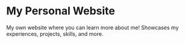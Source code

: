 # My Personal Website 

My own website where you can learn more about me! Showcases my experiences, projects, skills, and more.